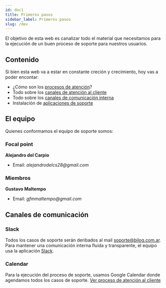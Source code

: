```yaml
---
id: doc1
title: Primeros pasos
sidebar_label: Primeros pasos
slug: /dev
---
```


El objetivo de esta web es canalizar todo el material que necesitamos para la ejecución de un buen proceso de soporte para nuestros usuarios.

## Contenido

Si bien esta web va a estar en constante creción y crecimiento, hoy vas a poder encontar:

- ¿Cómo son los [procesos de atención](doc2.md)?
- Todo sobre los [canales de atención al cliente](doc3.md)
- Todo sobre los [canales de comunicación interna](doc4.md)
- Instalación de [aplicaciones de soporte](doc3.md)

## El equipo

Quienes conformamos el equipo de soporte somos:

### Focal point

**Alejandro del Carpio**

- Email: _alejandrodelcs28@gmail.com_

### Miembros

**Gustavo Maltempo**

- Email: _gfmmaltempo@gmail.com_

## Canales de comunicación

### Slack

Todos los casos de soporte serán deribados al mail soporte@bilog.com.ar. Para mantener una comunicación interna fluida y transparente, el equipo usa la aplicación [Slack](doc2.md).

### Calendar

Para la ejecución del proceso de soporte, usamos Google Calendar donde agendamos todos los casos de soporte. [Ver proceso de atención al cliente](doc2.md)
